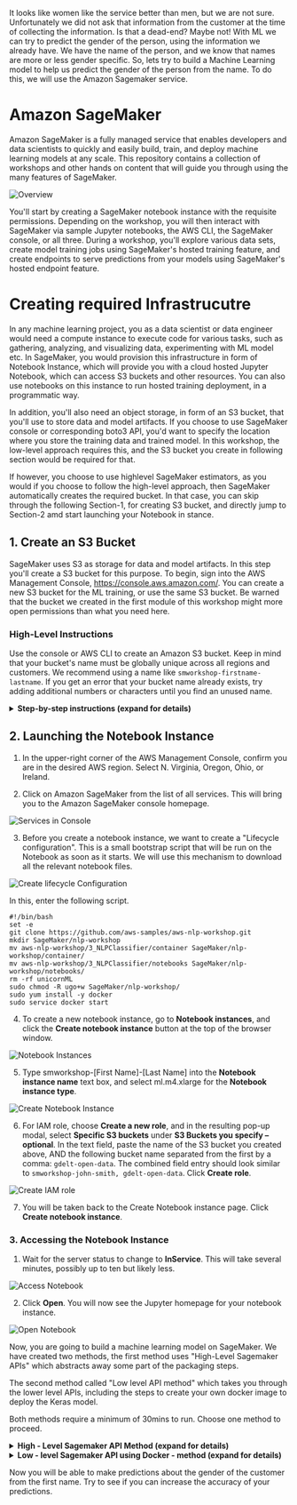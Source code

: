 It looks like women like the service better than men, but we are not sure. Unfortunately we did not ask that information from the customer at the time of collecting the information. Is that a dead-end? Maybe not! With ML we can try to predict the gender of the person, using the information we already have. We have the name of the person, and we know that names are more or less gender specific. So, lets try to build a Machine Learning model to help us predict the gender of the person from the name. To do this, we will use the Amazon Sagemaker service.

# Amazon SageMaker

Amazon SageMaker is a fully managed service that enables developers and data scientists to quickly and easily build, train, and deploy machine learning models at any scale. This repository contains a collection of workshops and other hands on content that will guide you through using the many features of SageMaker.  

![Overview](../images/overview.png)

You'll start by creating a SageMaker notebook instance with the requisite permissions. Depending on the workshop, you will then interact with SageMaker via sample Jupyter notebooks, the AWS CLI, the SageMaker console, or all three. During a workshop, you'll explore various data sets, create model training jobs using SageMaker's hosted training feature, and create endpoints to serve predictions from your models using SageMaker's hosted endpoint feature.  


# Creating required Infrastrucutre

In any machine learning project, you as a data scientist or data engineer would need a compute instance to execute code for various tasks, such as gathering, analyzing, and visualizing data, experimenting with ML model etc. In SageMaker, you would provision this infrastructure in form of Notebook Instance, which will provide you with a cloud hosted Jupyter Notebook, which can access S3 buckets and other resources. You can also use notebooks on this instance to run hosted training deployment, in a programmatic way.

In addition, you'll also need an object storage, in form of an S3 bucket, that you'll use to store data and model artifacts. If you choose to use SageMaker console or corresponding boto3 API, you'd want to specify the location where you store the training data and trained model. In this workshop, the low-level approach requires this, and the S3 bucket you create in following section would be required for that.

If however, you choose to use highlevel SageMaker estimators, as you would if you choose to follow the high-level approach, then SageMaker automatically creates the required bucket. In that case, you can skip through the following Section-1, for creating S3 bucket, and directly jump to Section-2 amd start launching your Notebook in stance.

## 1. Create an S3 Bucket

SageMaker uses S3 as storage for data and model artifacts.  In this step you'll create a S3 bucket for this purpose. To begin, sign into the AWS Management Console, https://console.aws.amazon.com/. You can create a new S3 bucket for the ML training, or use the same S3 bucket. Be warned that the bucket we created in the first module of this workshop might more open permissions than what you need here.

### High-Level Instructions

Use the console or AWS CLI to create an Amazon S3 bucket. Keep in mind that your bucket's name must be globally unique across all regions and customers. We recommend using a name like `smworkshop-firstname-lastname`. If you get an error that your bucket name already exists, try adding additional numbers or characters until you find an unused name.

<details>
<summary><strong>Step-by-step instructions (expand for details)</strong></summary><p>

1. In the AWS Management Console, choose **Services** then select **S3** under Storage.

1. Choose **+Create Bucket**

1. Provide a globally unique name for your bucket such as `smworkshop-firstname-lastname`.

1. Select the Region you've chosen to use for this workshop from the dropdown.

1. Choose **Next** in the lower right of the dialog without selecting a bucket to copy settings from.
    ![Create bucket screenshot](images/smworkshop-bucket-creation.png)

1. Leave everything default on `Configure options` screen and choose **Next** in the lower right of the dialog.   

1. On `Permissions` screen, esnure that public permissions are not granted to this bucket, by checking that under the dropdown for `Manage public permissions`, the option `Do not grant public read access to this bucket (Recommended)` remains selected. 
    ![Create bucket screenshot](images/smworkshop-bucket-permission.png)

1. Choose **Next** in the lower right of the dialog to go to Review screen, and verify the screen showed is similar to the example shown below.
    ![Create bucket screenshot](images/smworkshop-bucket-review.png)

1. Choose **Create Bucket** to complete the S3 bucket creation. You'll use this bucket to host your training data, and also to store the model artifacts.

</p></details>

## 2. Launching the Notebook Instance

1. In the upper-right corner of the AWS Management Console, confirm you are in the desired AWS region. Select N. Virginia, Oregon, Ohio, or Ireland.

2. Click on Amazon SageMaker from the list of all services.  This will bring you to the Amazon SageMaker console homepage.

![Services in Console](../images/console-services.png)


3. Before you create a notebook instance, we want to create a "Lifecycle configuration". This is a small bootstrap script that will be run on the Notebook as soon as it starts. We will use this mechanism to download all the relevant notebook files.

![Create lifecycle Configuration](images/lifecycle_configuration.png)

In this, enter the following script.

```
#!/bin/bash
set -e
git clone https://github.com/aws-samples/aws-nlp-workshop.git
mkdir SageMaker/nlp-workshop
mv aws-nlp-workshop/3_NLPClassifier/container SageMaker/nlp-workshop/container/
mv aws-nlp-workshop/3_NLPClassifier/notebooks SageMaker/nlp-workshop/notebooks/
rm -rf unicornML
sudo chmod -R ugo+w SageMaker/nlp-workshop/
sudo yum install -y docker
sudo service docker start

```


4. To create a new notebook instance, go to **Notebook instances**, and click the **Create notebook instance** button at the top of the browser window.

![Notebook Instances](../images/notebook-instances.png)

5. Type smworkshop-[First Name]-[Last Name] into the **Notebook instance name** text box, and select ml.m4.xlarge for the **Notebook instance type**.

![Create Notebook Instance](../images/notebook-settings.png)

6. For IAM role, choose **Create a new role**, and in the resulting pop-up modal, select **Specific S3 buckets** under **S3 Buckets you specify – optional**. In the text field, paste the name of the S3 bucket you created above, AND the following bucket name separated from the first by a comma:  `gdelt-open-data`.  The combined field entry should look similar to ```smworkshop-john-smith, gdelt-open-data```. Click **Create role**.

![Create IAM role](../images/role-popup.png)

7. You will be taken back to the Create Notebook instance page.  Click **Create notebook instance**.

### 3. Accessing the Notebook Instance

1. Wait for the server status to change to **InService**. This will take several minutes, possibly up to ten but likely less.

![Access Notebook](../images/open-notebook.png)

2. Click **Open**. You will now see the Jupyter homepage for your notebook instance.

![Open Notebook](../images/jupyter-homepage.png)

Now, you are going to build a machine learning model on SageMaker. We have created two methods, the first method uses "High-Level Sagemaker APIs" which abstracts away some part of the packaging steps.

The second method called "Low level API method" which takes you through the lower level APIs, including the steps to create your own docker image to deploy the Keras model.

Both methods require a minimum of 30mins to run. Choose one method to proceed.

<details>
<summary><strong>High - Level Sagemaker API Method (expand for details)</strong></summary><p>

Once you open the notebook, you will see a file browser. Browse to the folder called "nlp-workshop/notebooks/". Click on the "highlevel-tensorflow-classifer.ipynb" file to open the Jypyter notebook. The remaining instructions to run the notebook are embeddeded in the notebook itself.

After successfully creating an endpoint, the next step would be to create a new API Gateway method, a Lambda function in the backend to integrate with the hosted endpoint, and update the configuration Javsacript of your webapplication so that when `Identify Gender` button is clicked, this new endpoint recieved the HTTP request. If you're eager to see the end result of all the hard work you put in to identify customers' genders, you can launch one of these AWS CloudFormation templates in the Region of your choice to build the necessary resources automatically.

Region| Launch
------|-----
US East (N. Virginia) | [![Launch Module 1 in us-east-1](http://docs.aws.amazon.com/AWSCloudFormation/latest/UserGuide/images/cloudformation-launch-stack-button.png)](https://console.aws.amazon.com/cloudformation/home?region=us-east-1#/stacks/new?stackName=nlp-workshop-voc-sagemaker&templateURL=https://s3.amazonaws.com/nlp-serverless-workshop/voc-sagemaker-high-level.json)
US East (Ohio) | [![Launch Module 1 in us-east-2](http://docs.aws.amazon.com/AWSCloudFormation/latest/UserGuide/images/cloudformation-launch-stack-button.png)](https://console.aws.amazon.com/cloudformation/home?region=us-east-2#/stacks/new?stackName=nlp-workshop-voc-sagemaker&templateURL=https://s3.amazonaws.com/nlp-serverless-workshop/voc-sagemaker-high-level.json)
US West (Oregon) | [![Launch Module 1 in us-west-2](http://docs.aws.amazon.com/AWSCloudFormation/latest/UserGuide/images/cloudformation-launch-stack-button.png)](https://console.aws.amazon.com/cloudformation/home?region=us-west-2#/stacks/new?stackName=nlp-workshop-voc-sagemaker&templateURL=https://s3.amazonaws.com/nlp-serverless-workshop/voc-sagemaker-high-level.json)
EU (Ireland) | [![Launch Module 1 in eu-west-1](http://docs.aws.amazon.com/AWSCloudFormation/latest/UserGuide/images/cloudformation-launch-stack-button.png)](https://console.aws.amazon.com/cloudformation/home?region=eu-west-1#/stacks/new?stackName=nlp-workshop-voc-sagemaker&templateURL=https://s3.amazonaws.com/nlp-serverless-workshop/voc-sagemaker-high-level.json)

</details>

<details>
<summary><strong>Low - level Sagemaker API using Docker - method (expand for details)</strong></summary><p>

Once you finish Running the orchestration notebook, and obtain a SageMaker hosted endpoint name, the next step would be to create a new API Gateway method, a Lambda function in the backend to integrate with the hosted endpoint, and update the configuration Javsacript of your webapplication so that when `Identify Gender` button is clicked, this new endpoint recieved the HTTP request. If you're eager to see the end result of all the hard work you put in to identify customers' genders,  you can launch one of these AWS CloudFormation templates in the Region of your choice to build the necessary resources
automatically.

Region| Launch
------|-----
US East (N. Virginia) | [![Launch Module 1 in us-east-1](http://docs.aws.amazon.com/AWSCloudFormation/latest/UserGuide/images/cloudformation-launch-stack-button.png)](https://console.aws.amazon.com/cloudformation/home?region=us-east-1#/stacks/new?stackName=nlp-workshop-voc-sagemaker&templateURL=https://s3.amazonaws.com/nlp-serverless-workshop/templates/voc-sagemaker.json)
US East (Ohio) | [![Launch Module 1 in us-east-2](http://docs.aws.amazon.com/AWSCloudFormation/latest/UserGuide/images/cloudformation-launch-stack-button.png)](https://console.aws.amazon.com/cloudformation/home?region=us-east-2#/stacks/new?stackName=nlp-workshop-voc-sagemaker&templateURL=https://s3.amazonaws.com/nlp-serverless-workshop/templates/voc-sagemaker.json)
US West (Oregon) | [![Launch Module 1 in us-west-2](http://docs.aws.amazon.com/AWSCloudFormation/latest/UserGuide/images/cloudformation-launch-stack-button.png)](https://console.aws.amazon.com/cloudformation/home?region=us-west-2#/stacks/new?stackName=nlp-workshop-voc-sagemaker&templateURL=https://s3.amazonaws.com/nlp-serverless-workshop/templates/voc-sagemaker.json)
EU (Ireland) | [![Launch Module 1 in eu-west-1](http://docs.aws.amazon.com/AWSCloudFormation/latest/UserGuide/images/cloudformation-launch-stack-button.png)](https://console.aws.amazon.com/cloudformation/home?region=eu-west-1#/stacks/new?stackName=nlp-workshop-voc-sagemaker&templateURL=https://s3.amazonaws.com/nlp-serverless-workshop/templates/voc-sagemaker.json)
</details>

Now you will be able to make predictions about the gender of the customer from the first name. Try to see if you can increase the accuracy of your predictions.
